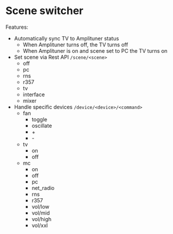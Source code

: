 # Scene switcher

Features:
* Automatically sync TV to Amplituner status
   - When Amplituner turns off, the TV turns off
   - When Amplituner is on and scene set to PC the TV turns on
* Set scene via Rest API `/scene/<scene>`
  - off
  - pc
  - rns
  - r357
  - tv
  - interface
  - mixer
* Handle specific devices `/device/<device>/<command>`
  - fan
    * toggle
    * oscillate 
    * \+
    * \-
  - tv
    * on
    * off
  - mc
    * on
    - off
    - pc
    - net_radio
    - rns
    - r357
    - vol/low
    - vol/mid
    - vol/high
    - vol/xxl